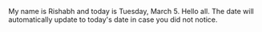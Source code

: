 My name is Rishabh and today is Tuesday, March 5. Hello all. The date will automatically update to today's date in case you did not notice.
